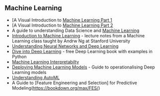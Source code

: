 ## Machine Learning 
* [A Visual Introduction to [Machine Learning Part 1](http://www.r2d3.us/visual-intro-to-machine-learning-part-1/)
* [A Visual Introduction to [Machine Learning Part 2](http://www.r2d3.us/visual-intro-to-machine-learning-part-2/)
* A guide to understanding Data Science and [Machine Learning](https://github.com/virgili0/Virgilio)
* [Introduction to Machine Learning](http://www.holehouse.org/mlclass/) - lecture notes from a Machine Learning class taught by Andrw Ng at Stanford University
* [Understanding Neural Networks and Deep Learning](http://neuralnetworksanddeeplearning.com/)
* [Dive into Deep Learning](http://d2l.ai/index.html) - free Deep Learning book with examples in Python
* [Machine Learning Interpretabilty]( https://christophm.github.io/interpretable-ml-book/)
* [Deploying Machine Learning Models](https://christophergs.github.io/machine%20learning/2019/03/17/how-to-deploy-machine-learning-models/) - Guide to operationalising Deep Learning models
* [Understanding AutoML](https://www.automl.org/book/) 
* A Guide to [Feature Engineering and Selection] for Predictive Modeling(https://bookdown.org/max/FES/)
